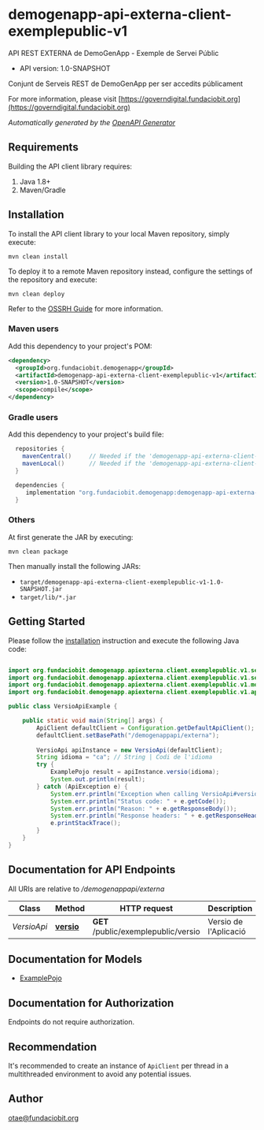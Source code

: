 # demogenapp-api-externa-client-exemplepublic-v1

API REST EXTERNA de DemoGenApp - Exemple de Servei Públic

- API version: 1.0-SNAPSHOT

Conjunt de Serveis REST de DemoGenApp per ser accedits públicament

  For more information, please visit [https://governdigital.fundaciobit.org](https://governdigital.fundaciobit.org)

*Automatically generated by the [OpenAPI Generator](https://openapi-generator.tech)*

## Requirements

Building the API client library requires:

1. Java 1.8+
2. Maven/Gradle

## Installation

To install the API client library to your local Maven repository, simply execute:

```shell
mvn clean install
```

To deploy it to a remote Maven repository instead, configure the settings of the repository and execute:

```shell
mvn clean deploy
```

Refer to the [OSSRH Guide](http://central.sonatype.org/pages/ossrh-guide.html) for more information.

### Maven users

Add this dependency to your project's POM:

```xml
<dependency>
  <groupId>org.fundaciobit.demogenapp</groupId>
  <artifactId>demogenapp-api-externa-client-exemplepublic-v1</artifactId>
  <version>1.0-SNAPSHOT</version>
  <scope>compile</scope>
</dependency>
```

### Gradle users

Add this dependency to your project's build file:

```groovy
  repositories {
    mavenCentral()     // Needed if the 'demogenapp-api-externa-client-exemplepublic-v1' jar has been published to maven central.
    mavenLocal()       // Needed if the 'demogenapp-api-externa-client-exemplepublic-v1' jar has been published to the local maven repo.
  }

  dependencies {
     implementation "org.fundaciobit.demogenapp:demogenapp-api-externa-client-exemplepublic-v1:1.0-SNAPSHOT"
  }
```

### Others

At first generate the JAR by executing:

```shell
mvn clean package
```

Then manually install the following JARs:

- `target/demogenapp-api-externa-client-exemplepublic-v1-1.0-SNAPSHOT.jar`
- `target/lib/*.jar`

## Getting Started

Please follow the [installation](#installation) instruction and execute the following Java code:

```java

import org.fundaciobit.demogenapp.apiexterna.client.exemplepublic.v1.services.*;
import org.fundaciobit.demogenapp.apiexterna.client.exemplepublic.v1.services.auth.*;
import org.fundaciobit.demogenapp.apiexterna.client.exemplepublic.v1.model.*;
import org.fundaciobit.demogenapp.apiexterna.client.exemplepublic.v1.api.VersioApi;

public class VersioApiExample {

    public static void main(String[] args) {
        ApiClient defaultClient = Configuration.getDefaultApiClient();
        defaultClient.setBasePath("/demogenappapi/externa");
        
        VersioApi apiInstance = new VersioApi(defaultClient);
        String idioma = "ca"; // String | Codi de l'idioma
        try {
            ExamplePojo result = apiInstance.versio(idioma);
            System.out.println(result);
        } catch (ApiException e) {
            System.err.println("Exception when calling VersioApi#versio");
            System.err.println("Status code: " + e.getCode());
            System.err.println("Reason: " + e.getResponseBody());
            System.err.println("Response headers: " + e.getResponseHeaders());
            e.printStackTrace();
        }
    }
}

```

## Documentation for API Endpoints

All URIs are relative to */demogenappapi/externa*

Class | Method | HTTP request | Description
------------ | ------------- | ------------- | -------------
*VersioApi* | [**versio**](docs/VersioApi.md#versio) | **GET** /public/exemplepublic/versio | Versio de l&#39;Aplicació


## Documentation for Models

 - [ExamplePojo](docs/ExamplePojo.md)


<a id="documentation-for-authorization"></a>
## Documentation for Authorization

Endpoints do not require authorization.


## Recommendation

It's recommended to create an instance of `ApiClient` per thread in a multithreaded environment to avoid any potential issues.

## Author

otae@fundaciobit.org

